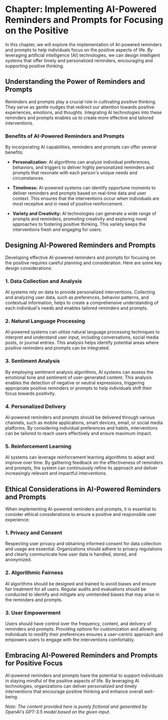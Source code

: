 Chapter: Implementing AI-Powered Reminders and Prompts for Focusing on the Positive
===================================================================================

In this chapter, we will explore the implementation of AI-powered reminders and prompts to help individuals focus on the positive aspects of life. By leveraging artificial intelligence (AI) technologies, we can design intelligent systems that offer timely and personalized reminders, encouraging and supporting positive thinking.

Understanding the Power of Reminders and Prompts
------------------------------------------------

Reminders and prompts play a crucial role in cultivating positive thinking. They serve as gentle nudges that redirect our attention towards positive experiences, emotions, and thoughts. Integrating AI technologies into these reminders and prompts enables us to create more effective and tailored interventions.

### Benefits of AI-Powered Reminders and Prompts

By incorporating AI capabilities, reminders and prompts can offer several benefits:

* **Personalization:** AI algorithms can analyze individual preferences, behaviors, and triggers to deliver highly personalized reminders and prompts that resonate with each person's unique needs and circumstances.

* **Timeliness:** AI-powered systems can identify opportune moments to deliver reminders and prompts based on real-time data and user context. This ensures that the interventions occur when individuals are most receptive and in need of positive reinforcement.

* **Variety and Creativity:** AI technologies can generate a wide range of prompts and reminders, promoting creativity and exploring novel approaches to fostering positive thinking. This variety keeps the interventions fresh and engaging for users.

Designing AI-Powered Reminders and Prompts
------------------------------------------

Developing effective AI-powered reminders and prompts for focusing on the positive requires careful planning and consideration. Here are some key design considerations:

### 1. Data Collection and Analysis

AI systems rely on data to provide personalized interventions. Collecting and analyzing user data, such as preferences, behavior patterns, and contextual information, helps to create a comprehensive understanding of each individual's needs and enables tailored reminders and prompts.

### 2. Natural Language Processing

AI-powered systems can utilize natural language processing techniques to interpret and understand user input, including conversations, social media posts, or journal entries. This analysis helps identify potential areas where positive reminders and prompts can be integrated.

### 3. Sentiment Analysis

By employing sentiment analysis algorithms, AI systems can assess the emotional tone and sentiment of user-generated content. This analysis enables the detection of negative or neutral expressions, triggering appropriate positive reminders or prompts to help individuals shift their focus towards positivity.

### 4. Personalized Delivery

AI-powered reminders and prompts should be delivered through various channels, such as mobile applications, smart devices, email, or social media platforms. By considering individual preferences and habits, interventions can be tailored to reach users effectively and ensure maximum impact.

### 5. Reinforcement Learning

AI systems can leverage reinforcement learning algorithms to adapt and improve over time. By gathering feedback on the effectiveness of reminders and prompts, the system can continuously refine its approach and deliver increasingly relevant and impactful interventions.

Ethical Considerations in AI-Powered Reminders and Prompts
----------------------------------------------------------

When implementing AI-powered reminders and prompts, it is essential to consider ethical considerations to ensure a positive and responsible user experience:

### 1. Privacy and Consent

Respecting user privacy and obtaining informed consent for data collection and usage are essential. Organizations should adhere to privacy regulations and clearly communicate how user data is handled, stored, and anonymized.

### 2. Algorithmic Fairness

AI algorithms should be designed and trained to avoid biases and ensure fair treatment for all users. Regular audits and evaluations should be conducted to identify and mitigate any unintended biases that may arise in the reminders and prompts.

### 3. User Empowerment

Users should have control over the frequency, content, and delivery of reminders and prompts. Providing options for customization and allowing individuals to modify their preferences ensures a user-centric approach and empowers users to engage with the interventions comfortably.

Embracing AI-Powered Reminders and Prompts for Positive Focus
-------------------------------------------------------------

AI-powered reminders and prompts have the potential to support individuals in staying mindful of the positive aspects of life. By leveraging AI technologies, organizations can deliver personalized and timely interventions that encourage positive thinking and enhance overall well-being.

*Note: The content provided here is purely fictional and generated by OpenAI's GPT-3.5 model based on the given input.*

